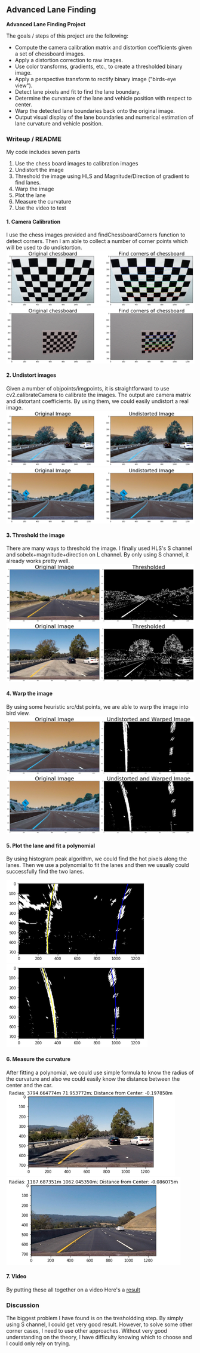 ## Advanced Lane Finding 

**Advanced Lane Finding Project**

The goals / steps of this project are the following:

* Compute the camera calibration matrix and distortion coefficients given a set of chessboard images.
* Apply a distortion correction to raw images.
* Use color transforms, gradients, etc., to create a thresholded binary image.
* Apply a perspective transform to rectify binary image ("birds-eye view").
* Detect lane pixels and fit to find the lane boundary.
* Determine the curvature of the lane and vehicle position with respect to center.
* Warp the detected lane boundaries back onto the original image.
* Output visual display of the lane boundaries and numerical estimation of lane curvature and vehicle position.

### Writeup / README

My code includes seven parts
1. Use the chess board images to calibration images
2. Undistort the image
3. Threshold the image using HLS and Magnitude/Direction of gradient  to find lanes.
4. Warp the image
5. Plot the lane
6. Measure the curvature
7. Use the video to test

#### 1. Camera Calibration

I use the chess images provided and findChessboardCorners function to detect corners. Then I am able to collect a number of corner points which will be used to do undistortion.
![Example1](https://github.com/baihongjie/selfdrivingcar/blob/master/AdvancedLaneFinding/writeup/chess1.png)
![Example2](https://github.com/baihongjie/selfdrivingcar/blob/master/AdvancedLaneFinding/writeup/chess2.png)

#### 2. Undistort images
Given a number of objpoints/imgpoints, it is straightforward to use cv2.calibrateCamera to calibrate the images. The output are camera matrix and distortant coefficients. By using them, we could easily undistort a real image.
![Example1](https://github.com/baihongjie/selfdrivingcar/blob/master/AdvancedLaneFinding/writeup/undistort1.png)
![Example2](https://github.com/baihongjie/selfdrivingcar/blob/master/AdvancedLaneFinding/writeup/undistort2.png)

#### 3. Threshold the image
There are many ways to threshold the image. I finally used HLS's S channel and sobelx+magnitude+direction on L channel. By only using S channel, it already works pretty well.  
![Example1](https://github.com/baihongjie/selfdrivingcar/blob/master/AdvancedLaneFinding/writeup/threshold1.png)
![Example2](https://github.com/baihongjie/selfdrivingcar/blob/master/AdvancedLaneFinding/writeup/threshold2.png)

#### 4. Warp the image
By using some heuristic src/dst points, we are able to warp the image into bird view. 
![Example1](https://github.com/baihongjie/selfdrivingcar/blob/master/AdvancedLaneFinding/writeup/warp1.png)
![Example2](https://github.com/baihongjie/selfdrivingcar/blob/master/AdvancedLaneFinding/writeup/warp2.png)


#### 5. Plot the lane and fit a polynomial
By using histogram peak algorithm, we could find the hot pixels along the lanes.
Then we use a polynomial to fit the lanes and then we usually could successfully find the two lanes.

![Example1](https://github.com/baihongjie/selfdrivingcar/blob/master/AdvancedLaneFinding/writeup/curve1.png)
![Example2](https://github.com/baihongjie/selfdrivingcar/blob/master/AdvancedLaneFinding/writeup/curve2.png)

#### 6. Measure the curvature
After fitting a polynomial, we could use simple formula to know the radius of the curvature and also we could easily know the distance between the center and the car.
![Example1](https://github.com/baihongjie/selfdrivingcar/blob/master/AdvancedLaneFinding/writeup/radius1.png)
![Example2](https://github.com/baihongjie/selfdrivingcar/blob/master/AdvancedLaneFinding/writeup/radius2.png)


#### 7. Video

By putting these all together on a video
Here's a [result](output.mp4)

### Discussion
The biggest problem I have found is on the tresholdding step. By simply using S channel, I could get very good result. However, to solve some other corner cases, I need to use other approaches. Without very good understanding on the theory, I have difficulty knowing which to choose and I could only rely on trying.
